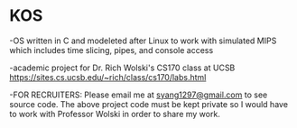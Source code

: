 # KOS
-OS written in C and modeleted after Linux to work with simulated MIPS which includes time slicing, pipes, and console access

-academic project for Dr. Rich Wolski's CS170 class at UCSB https://sites.cs.ucsb.edu/~rich/class/cs170/labs.html

-FOR RECRUITERS: Please email me at syang1297@gmail.com to see source code. The above project code must be kept private so I would have to work with Professor Wolski in order to share my work.
